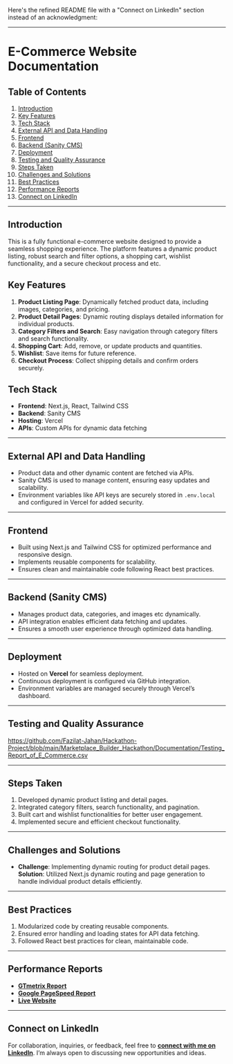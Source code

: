 Here's the refined README file with a "Connect on LinkedIn" section instead of an acknowledgment:  

---

# E-Commerce Website Documentation  

## Table of Contents  
1. [Introduction](#introduction)  
2. [Key Features](#key-features)  
3. [Tech Stack](#tech-stack)  
4. [External API and Data Handling](#external-api-and-data-handling)  
5. [Frontend](#frontend)  
6. [Backend (Sanity CMS)](#backend-sanity-cms)  
7. [Deployment](#deployment)  
8. [Testing and Quality Assurance](#testing-and-quality-assurance)  
9. [Steps Taken](#steps-taken)  
10. [Challenges and Solutions](#challenges-and-solutions)  
11. [Best Practices](#best-practices)  
12. [Performance Reports](#performance-reports)  
13. [Connect on LinkedIn](#connect-on-linkedin)  

---

## Introduction  
This is a fully functional e-commerce website designed to provide a seamless shopping experience. The platform features a dynamic product listing, robust search and filter options, a shopping cart, wishlist functionality, and a secure checkout process and etc.  


## Key Features  
1. **Product Listing Page**: Dynamically fetched product data, including images, categories, and pricing.  
2. **Product Detail Pages**: Dynamic routing displays detailed information for individual products.  
3. **Category Filters and Search**: Easy navigation through category filters and search functionality.  
4. **Shopping Cart**: Add, remove, or update products and quantities.  
5. **Wishlist**: Save items for future reference.  
6. **Checkout Process**: Collect shipping details and confirm orders securely.  


## Tech Stack  
- **Frontend**: Next.js, React, Tailwind CSS  
- **Backend**: Sanity CMS  
- **Hosting**: Vercel  
- **APIs**: Custom APIs for dynamic data fetching  

---

## External API and Data Handling  
- Product data and other dynamic content are fetched via APIs.  
- Sanity CMS is used to manage content, ensuring easy updates and scalability.  
- Environment variables like API keys are securely stored in `.env.local` and configured in Vercel for added security.  

---

## Frontend  
- Built using Next.js and Tailwind CSS for optimized performance and responsive design.  
- Implements reusable components for scalability.  
- Ensures clean and maintainable code following React best practices.  

---

## Backend (Sanity CMS)  
- Manages product data, categories, and images etc dynamically.  
- API integration enables efficient data fetching and updates.  
- Ensures a smooth user experience through optimized data handling.  

---

## Deployment  
- Hosted on **Vercel** for seamless deployment.  
- Continuous deployment is configured via GitHub integration.  
- Environment variables are managed securely through Vercel’s dashboard.  

---

## Testing and Quality Assurance  
https://github.com/Fazilat-Jahan/Hackathon-Project/blob/main/Marketplace_Builder_Hackathon/Documentation/Testing_Report_of_E_Commerce.csv

---

## Steps Taken  
1. Developed dynamic product listing and detail pages.  
2. Integrated category filters, search functionality, and pagination.  
3. Built cart and wishlist functionalities for better user engagement.  
4. Implemented secure and efficient checkout functionality.  

---

## Challenges and Solutions  
- **Challenge**: Implementing dynamic routing for product detail pages.  
  **Solution**: Utilized Next.js dynamic routing and page generation to handle individual product details efficiently.  

---

## Best Practices  
1. Modularized code by creating reusable components.  
2. Ensured error handling and loading states for API data fetching.  
3. Followed React best practices for clean, maintainable code.  

---

## Performance Reports  
- **[GTmetrix Report](https://gtmetrix.com/reports/estore-clothing.vercel.app/hKHxO034/)**  
- **[Google PageSpeed Report](https://pagespeed.web.dev/analysis/https-estore-clothing-vercel-app/elc7zx8y4z?form_factor=mobile)**  
- **[Live Website](https://estore-clothing.vercel.app/)**  

---

## Connect on LinkedIn  
For collaboration, inquiries, or feedback, feel free to **[connect with me on LinkedIn](https://www.linkedin.com/in/fazilat-jahan-frontend-developer/)**. I’m always open to discussing new opportunities and ideas.  
